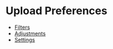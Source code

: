 # Upload Preferences

- [Filters](/preferences/upload/filters.md)
- [Adjustments](/preferences/upload/adjustments.md)
- [Settings](/preferences/upload/settings.md)